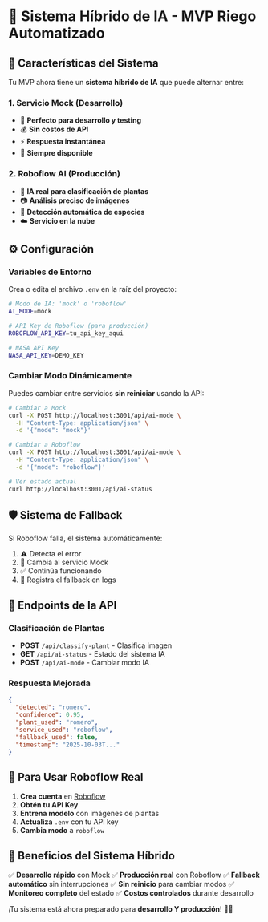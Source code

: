 # 🤖 Sistema Híbrido de IA - MVP Riego Automatizado

## 🚀 **Características del Sistema**

Tu MVP ahora tiene un **sistema híbrido de IA** que puede alternar entre:

### 1. **Servicio Mock** (Desarrollo)
- 🔧 **Perfecto para desarrollo y testing**
- 💰 **Sin costos de API**
- ⚡ **Respuesta instantánea**
- 🔄 **Siempre disponible**

### 2. **Roboflow AI** (Producción)
- 🎯 **IA real para clasificación de plantas**
- 📷 **Análisis preciso de imágenes**
- 🌱 **Detección automática de especies**
- ☁️ **Servicio en la nube**

## ⚙️ **Configuración**

### Variables de Entorno

Crea o edita el archivo `.env` en la raíz del proyecto:

```bash
# Modo de IA: 'mock' o 'roboflow'
AI_MODE=mock

# API Key de Roboflow (para producción)
ROBOFLOW_API_KEY=tu_api_key_aqui

# NASA API Key
NASA_API_KEY=DEMO_KEY
```

### Cambiar Modo Dinámicamente

Puedes cambiar entre servicios **sin reiniciar** usando la API:

```bash
# Cambiar a Mock
curl -X POST http://localhost:3001/api/ai-mode \
  -H "Content-Type: application/json" \
  -d '{"mode": "mock"}'

# Cambiar a Roboflow
curl -X POST http://localhost:3001/api/ai-mode \
  -H "Content-Type: application/json" \
  -d '{"mode": "roboflow"}'

# Ver estado actual
curl http://localhost:3001/api/ai-status
```

## 🛡️ **Sistema de Fallback**

Si Roboflow falla, el sistema automáticamente:
1. ⚠️ Detecta el error
2. 🔄 Cambia al servicio Mock
3. ✅ Continúa funcionando
4. 📝 Registra el fallback en logs

## 🔧 **Endpoints de la API**

### Clasificación de Plantas
- **POST** `/api/classify-plant` - Clasifica imagen
- **GET** `/api/ai-status` - Estado del sistema IA
- **POST** `/api/ai-mode` - Cambiar modo IA

### Respuesta Mejorada
```json
{
  "detected": "romero",
  "confidence": 0.95,
  "plant_used": "romero",
  "service_used": "roboflow",
  "fallback_used": false,
  "timestamp": "2025-10-03T..."
}
```

## 🚀 **Para Usar Roboflow Real**

1. **Crea cuenta** en [Roboflow](https://app.roboflow.com/)
2. **Obtén tu API Key**
3. **Entrena modelo** con imágenes de plantas
4. **Actualiza** `.env` con tu API key
5. **Cambia modo** a `roboflow`

## 🎯 **Beneficios del Sistema Híbrido**

✅ **Desarrollo rápido** con Mock
✅ **Producción real** con Roboflow
✅ **Fallback automático** sin interrupciones
✅ **Sin reinicio** para cambiar modos
✅ **Monitoreo completo** del estado
✅ **Costos controlados** durante desarrollo

¡Tu sistema está ahora preparado para **desarrollo Y producción**! 🌱🤖